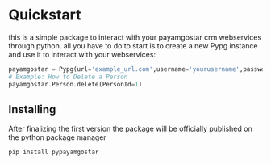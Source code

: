 # Quickstart
this is a simple package to interact with your payamgostar crm webservices through python.
all you have to do to start is to create a new Pypg instance and use it to interact with your webservices:
```python
payamgostar = Pypg(url='example_url.com',username='yourusername',password='yourpassword')
# Example: How to Delete a Person
payamgostar.Person.delete(PersonId=1)
```
## Installing
After finalizing the first version the package will be officially published on the python package manager 
```
pip install pypayamgostar
```
